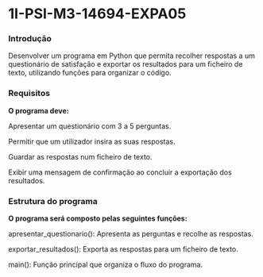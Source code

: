 # 1I-PSI-M3-14694-EXPA05
<h3> Introdução </h3>
Desenvolver um programa em Python que permita recolher respostas a um questionário de satisfação e exportar os resultados para um ficheiro de texto, utilizando funções para organizar o código.

<h3> Requisitos </h3>

**O programa deve:**

Apresentar um questionário com 3 a 5 perguntas.

Permitir que um utilizador insira as suas respostas.

Guardar as respostas num ficheiro de texto.

Exibir uma mensagem de confirmação ao concluir a exportação dos resultados.


<h3> Estrutura do programa </h3>

**O programa será composto pelas seguintes funções:**

apresentar_questionario(): Apresenta as perguntas e recolhe as respostas.

exportar_resultados(): Exporta as respostas para um ficheiro de texto.

main(): Função principal que organiza o fluxo do programa.
